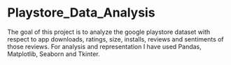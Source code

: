 # Playstore_Data_Analysis
The goal of this project is to analyze the google playstore dataset with respect to app downloads, ratings, size, installs, reviews and sentiments of those reviews. For analysis and representation I have used Pandas, Matplotlib, Seaborn and Tkinter. 
